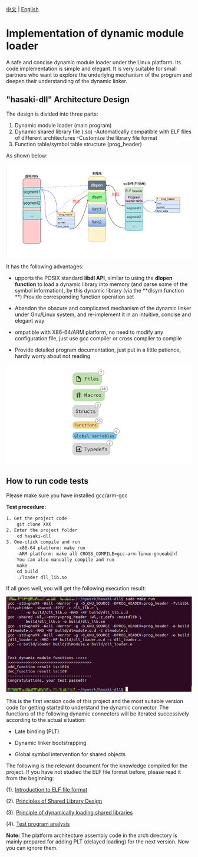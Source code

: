 [中文](./doc/Ch_REMEAD.md) | [English](./README.md)

# Implementation of dynamic module loader

A safe and concise dynamic module loader under the Linux platform. Its code implementation is simple and elegant. It is very suitable for small partners who want to explore the underlying mechanism of the program and deepen their understanding of the dynamic linker.

## "hasaki-dll" Architecture Design

The design is divided into three parts:

1. Dynamic module loader (main program)
2. Dynamic shared library file (.so)
    -Automatically compatible with ELF files of different architectures
    -Customize the library file format
3. Function table/symbol table structure (prog_header)

As shown below:

![](picture/arch.png)

It has the following advantages:

- upports the POSIX standard **libdl API**, similar to using the **dlopen function** to load a dynamic library into memory (and parse some of the symbol information), by this dynamic library (via the **dlsym function **) Provide corresponding function operation set

- Abandon the obscure and complicated mechanism of the dynamic linker under Gnu/Linux system, and re-implement it in an intuitive, concise and elegant way

- ompatible with X86-64/ARM platform, no need to modify any configuration file, just use gcc compiler or cross compiler to compile

- Provide detailed program documentation, just put in a little patience, hardly worry about not reading

![](picture/all.png)

## How to run code tests
Please make sure you have installed gcc/arm-gcc

**Test procedure:**
```
1. Get the project code
    git clone XXX
2. Enter the project folder
    cd hasaki-dll
3. One-click compile and run
    -x86-64 platform: make run
    -ARM platform: make all CROSS_COMPILE=gcc-arm-linux-gnueabihf
    You can also manually compile and run
    make
    cd build
    ./loader dll_lib.so
```

If all goes well, you will get the following execution result:

![](picture/x86_64-test.png)


This is the first version code of this project and the most suitable version code for getting started to understand the dynamic connector.
The functions of the following dynamic connectors will be iterated successively according to the actual situation:

- Late binding (PLT)

- Dynamic linker bootstrapping

- Global symbol intervention for shared objects


The following is the relevant document for the knowledge compiled for the project. If you have not studied the ELF file format before, please read it from the beginning:

(1). [Introduction to ELF file format](./En_doc/ELF_file_format_intro.md)

(2). [Principles of Shared Library Design](./En_doc/Principles_of_Shared_Library_Design.md)

(3). [Principle of dynamically loading shared libraries](./En_doc/loading_shared_libraries.md)

(4). [Test program analysis](./En_doc/test_program_analysis.md)



**Note:** The platform architecture assembly code in the arch directory is mainly prepared for adding PLT (delayed loading) for the next version. Now you can ignore them.
